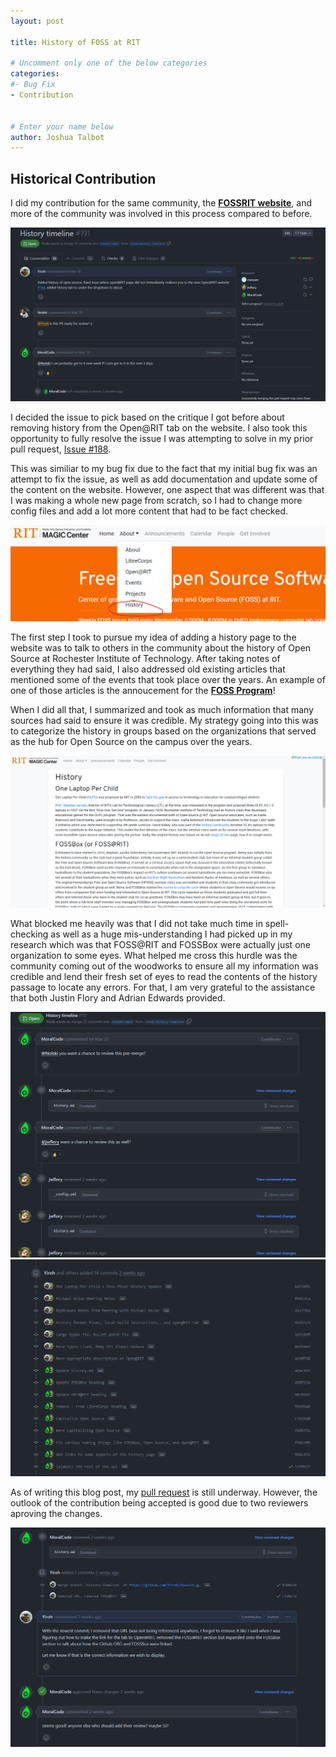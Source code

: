 ```yaml
---
layout: post

title: History of FOSS at RIT

# Uncomment only one of the below categories
categories: 
#- Bug Fix
- Contribution


# Enter your name below
author: Joshua Talbot
---
```


## Historical Contribution
I did my contribution for the same community, the **[FOSSRIT website](https://fossrit.github.io/)**, and more of the community was involved in this process compared to before.

![My Pull Request](../assets/2024-05-04-History-of-FOSS-at-RIT/OverviewOfPR.png)

I decided the issue to pick based on the critique I got before about removing history from the Open@RIT tab on the website. I also took this opportunity to fully resolve the issue I was attempting to solve in my prior pull request, [Issue #188](https://github.com/FOSSRIT/fossrit.github.io/issues/188).

This was similiar to my bug fix due to the fact that my initial bug fix was an attempt to fix the issue, as well as add documentation and update some of the content on the website. However, one aspect that was different was that I was making a whole new page from scratch, so I had to change more config files and add a lot more content that had to be fact checked.

![Adding a new tab](../assets/2024-05-04-History-of-FOSS-at-RIT/HistoryTab.png)

The first step I took to pursue my idea of adding a history page to the website was to talk to others in the community about the history of Open Source at Rochester Institute of Technology. After taking notes of everything they had said, I also addressed old existing articles that mentioned some of the events that took place over the years. An example of one of those articles is the annoucement for the **[FOSS Program](https://www.rit.edu/news/rit-launches-free-and-open-source-software-program?id=50590)**!

When I did all that, I summarized and took as much information that many sources had said to ensure it was credible. My strategy going into this was to categorize the history in groups based on the organizations that served as the hub for Open Source on the campus over the years.

![History Info](../assets/2024-05-04-History-of-FOSS-at-RIT/HistoryTabContents.png)

What blocked me heavily was that I did not take much time in spell-checking as well as a huge mis-understanding I had picked up in my research which was that FOSS@RIT and FOSSBox were actually just one organization to some eyes. What helped me cross this hurdle was the community coming out of the woodworks to ensure all my information was credible and lend their fresh set of eyes to read the contents of the history passage to locate any errors. For that, I am very grateful to the assistance that both Justin Flory and Adrian Edwards provided.

![Proof-reading from Justin Flory](../assets/2024-05-04-History-of-FOSS-at-RIT/ChangesHappening.png)
![Making the edits necessary](../assets/2024-05-04-History-of-FOSS-at-RIT/CommitCrazy.png)

As of writing this blog post, my [pull request](https://github.com/FOSSRIT/fossrit.github.io/pull/191) is still underway. However, the outlook of the contribution being accepted is good due to two reviewers aproving the changes.

![Pull Request comments](../assets/2024-05-04-History-of-FOSS-at-RIT/CommentsInPR.png)
